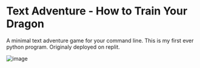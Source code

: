 # Text Adventure - How to Train Your Dragon

A minimal text adventure game for your command line. 
This is my first ever python program. Originaly deployed on replit. 

![image](https://github.com/user-attachments/assets/87bf95d9-4d7c-4dc7-aefe-759e89287ac9)
